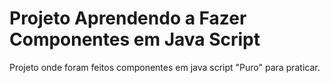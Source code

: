 # Projeto Aprendendo a Fazer Componentes em Java Script

Projeto onde foram feitos componentes em java script "Puro" para praticar.

